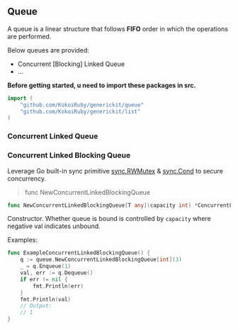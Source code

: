 ## Queue

A queue is a linear structure that follows **FIFO** order in which the operations are performed.

Below queues are provided:

- Concurrent [Blocking] Linked Queue
- ...

**Before getting started, u need to import these packages in src.**

```go
import (
    "github.com/KokoiRuby/generickit/queue"
    "github.com/KokoiRuby/generickit/list"
)
```

### Concurrent Linked Queue

### Concurrent Linked Blocking Queue

Leverage Go built-in sync primitive [sync.RWMutex](https://pkg.go.dev/sync#RWMutex) & [sync.Cond](https://pkg.go.dev/sync#Cond) to secure concurrency.

> func NewConcurrentLinkedBlockingQueue

```go
func NewConcurrentLinkedBlockingQueue[T any](capacity int) *ConcurrentLinkedBlockingQueue[T]
```

Constructor. Whether queue is bound is controlled by `capacity` where negative val indicates unbound.

Examples:

```go
func ExampleConcurrentLinkedBlockingQueue() {
	q := queue.NewConcurrentLinkedBlockingQueue[int](3)
	_ = q.Enqueue(1)
	val, err := q.Dequeue()
	if err != nil {
		fmt.Println(err)
	}
	fmt.Println(val)
	// Output:
	// 1
}
```




